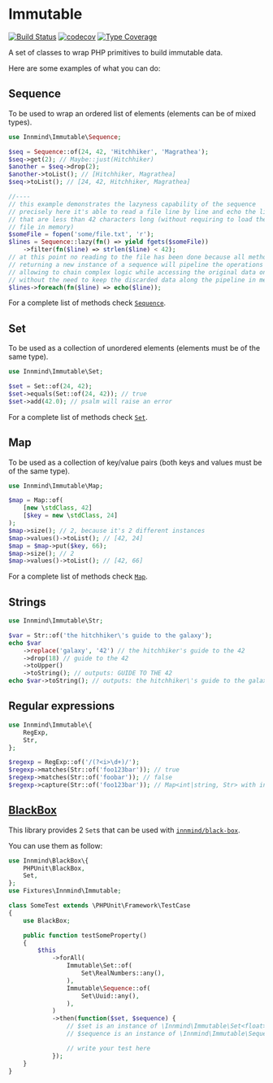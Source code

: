 # Immutable

[![Build Status](https://github.com/Innmind/Immutable/workflows/CI/badge.svg?branch=master)](https://github.com/Innmind/Immutable/actions?query=workflow%3ACI)
[![codecov](https://codecov.io/gh/Innmind/Immutable/branch/develop/graph/badge.svg)](https://codecov.io/gh/Innmind/Immutable)
[![Type Coverage](https://shepherd.dev/github/Innmind/Immutable/coverage.svg)](https://shepherd.dev/github/Innmind/Immutable)

A set of classes to wrap PHP primitives to build immutable data.

Here are some examples of what you can do:

## Sequence

To be used to wrap an ordered list of elements (elements can be of mixed types).

```php
use Innmind\Immutable\Sequence;

$seq = Sequence::of(24, 42, 'Hitchhiker', 'Magrathea');
$seq->get(2); // Maybe::just(Hitchhiker)
$another = $seq->drop(2);
$another->toList(); // [Hitchhiker, Magrathea]
$seq->toList(); // [24, 42, Hitchhiker, Magrathea]

//----
// this example demonstrates the lazyness capability of the sequence
// precisely here it's able to read a file line by line and echo the lines
// that are less than 42 characters long (without requiring to load the whole
// file in memory)
$someFile = fopen('some/file.txt', 'r');
$lines = Sequence::lazy(fn() => yield fgets($someFile))
    ->filter(fn($line) => strlen($line) < 42);
// at this point no reading to the file has been done because all methods
// returning a new instance of a sequence will pipeline the operations to do,
// allowing to chain complex logic while accessing the original data once and
// without the need to keep the discarded data along the pipeline in memory
$lines->foreach(fn($line) => echo($line));
```

For a complete list of methods check [`Sequence`](src/Sequence.php).

## Set

To be used as a collection of unordered elements (elements must be of the same type).

```php
use Innmind\Immutable\Set;

$set = Set::of(24, 42);
$set->equals(Set::of(24, 42)); // true
$set->add(42.0); // psalm will raise an error
```

For a complete list of methods check [`Set`](src/Set.php).

## Map

To be used as a collection of key/value pairs (both keys and values must be of the same type).

```php
use Innmind\Immutable\Map;

$map = Map::of(
    [new \stdClass, 42]
    [$key = new \stdClass, 24]
);
$map->size(); // 2, because it's 2 different instances
$map->values()->toList(); // [42, 24]
$map = $map->put($key, 66);
$map->size(); // 2
$map->values()->toList(); // [42, 66]
```

For a complete list of methods check [`Map`](src/Map.php).

## Strings

```php
use Innmind\Immutable\Str;

$var = Str::of('the hitchhiker\'s guide to the galaxy');
echo $var
    ->replace('galaxy', '42') // the hitchhiker's guide to the 42
    ->drop(18) // guide to the 42
    ->toUpper()
    ->toString(); // outputs: GUIDE TO THE 42
echo $var->toString(); // outputs: the hitchhiker\'s guide to the galaxy
```

## Regular expressions

```php
use Innmind\Immutable\{
    RegExp,
    Str,
};

$regexp = RegExp::of('/(?<i>\d+)/');
$regexp->matches(Str::of('foo123bar')); // true
$regexp->matches(Str::of('foobar')); // false
$regexp->capture(Str::of('foo123bar')); // Map<int|string, Str> with index `i` set to Str::of('123')
```

## [BlackBox](https://github.com/innmind/blackbox/)

This library provides 2 `Set`s that can be used with [`innmind/black-box`](https://packagist.org/packages/innmind/black-box).

You can use them as follow:

```php
use Innmind\BlackBox\{
    PHPUnit\BlackBox,
    Set,
};
use Fixtures\Innmind\Immutable;

class SomeTest extends \PHPUnit\Framework\TestCase
{
    use BlackBox;

    public function testSomeProperty()
    {
        $this
            ->forAll(
                Immutable\Set::of(
                    Set\RealNumbers::any(),
                ),
                Immutable\Sequence::of(
                    Set\Uuid::any(),
                ),
            )
            ->then(function($set, $sequence) {
                // $set is an instance of \Innmind\Immutable\Set<float>
                // $sequence is an instance of \Innmind\Immutable\Sequence<string>

                // write your test here
            });
    }
}
```
